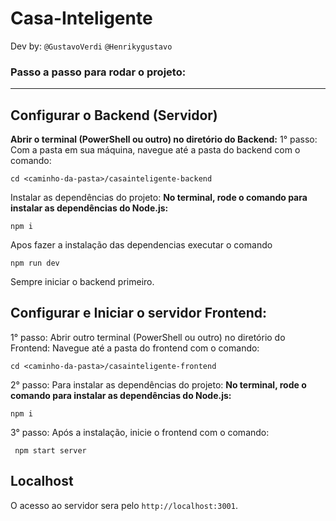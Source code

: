 # Casa-Inteligente
Dev by: `@GustavoVerdi` ```@Henrikygustavo```
### Passo a passo para rodar o projeto:
---
## Configurar o Backend (Servidor)
**Abrir o terminal (PowerShell ou outro) no diretório do Backend:**
   1° passo: Com a pasta em sua máquina, navegue até a pasta do backend com o comando:
   ```
   cd <caminho-da-pasta>/casainteligente-backend
   ```
Instalar as dependências do projeto:
**No terminal, rode o comando para instalar as dependências do Node.js:**
   ```
   npm i
   ```
Apos fazer a instalação das dependencias executar o comando
 ```
 npm run dev
 ```
Sempre iniciar o backend primeiro.
## Configurar e Iniciar o servidor Frontend:

1° passo: Abrir outro terminal (PowerShell ou outro) no diretório do Frontend:
Navegue até a pasta do frontend com o comando:
   ```
   cd <caminho-da-pasta>/casainteligente-frontend
   ```
2° passo: Para instalar as dependências do projeto:
**No terminal, rode o comando para instalar as dependências do Node.js:**
   ```
   npm i
   ```
3° passo: Após a instalação, inicie o frontend com o comando:
  ```
   npm start server
  ```
## Localhost
O acesso ao servidor sera pelo `http://localhost:3001`.
